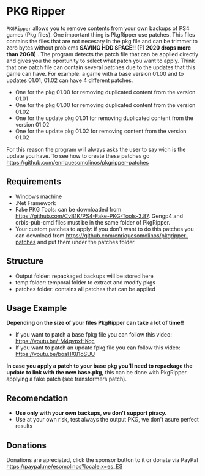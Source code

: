 # PKG Ripper

`PKGRipper` allows you to remove contents from your own backups of PS4 games (Pkg files).
One important thing is PkgRipper use patches. This files contains the files that are not necesary in the pkg file and can be trimmer to zero bytes without problems  **SAVING HDD SPACE!! (F1 2020 drops more than 20GB)**  . 
The program detects the patch file that can be applied directly and gives you the oportunity to select what patch you want to apply. Think that one patch file can contain several patches due to the updates that this game can have.
For example: a game with a base version 01.00 and to updates 01.01, 01.02 can have 4 different patches.
- One for the pkg 01.00 for removing duplicated content from the version 01.01
- One for the pkg 01.00 for removing duplicated content from the version 01.02
- One for the update pkg 01.01 for removing duplicated content from the version 01.02
- One for the update pkg 01.02 for removing content from the version 01.02

For this reason the program will always asks the user to say wich is the update you have.
To see how to create these patches go https://github.com/enriquesomolinos/pkgripper-patches


## Requirements
 - Windows machine
 - .Net Framework
 - Fake PKG Tools: can be downloaded from  https://github.com/CyB1K/PS4-Fake-PKG-Tools-3.87. Gengp4 and orbis-pub-cmd files must be in the same folder of PkgRipper.
 - Your custom patches to apply: if you don't want to do this patches you can download from https://github.com/enriquesomolinos/pkgripper-patches and put them under the patches folder.

## Structure
- Output folder: repackaged backups will be stored here
- temp folder: temporal folder to extract and modify pkgs
- patches folder: contains all patches that can be applied

## Usage Example
**Depending on the size of your files PkgRipper can take a lot of time!!**
- If you want to patch a base fpkg file you can follow this video: https://youtu.be/-M4qvpxHKqc
- If you want to patch an update fpkg file you can follow this video: https://youtu.be/boaHX81oSUU

**In case you apply a patch to your base pkg you'll need to repackage the update to link with the new base.pkg**, this can be done with PkgRipper applying a fake patch (see transformers patch).

## Recomendation
- **Use only with your own backups, we don't support piracy.**
- Use at your own risk, test always the output PKG, we don't asure perfect results

## Donations
Donations are apreciated, click the sponsor button to it or donate via PayPal https://paypal.me/esomolinos?locale.x=es_ES



